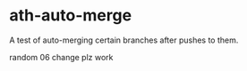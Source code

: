 # ath-auto-merge
A test of auto-merging certain  branches after pushes to them.

random 06 change plz work
